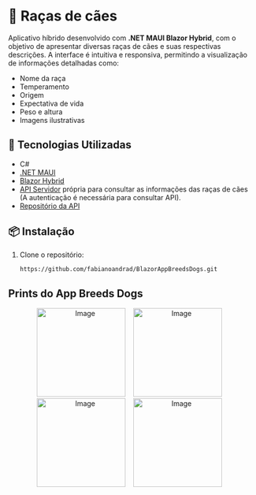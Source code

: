 # 🐶 Raças de cães

Aplicativo híbrido desenvolvido com **.NET MAUI Blazor Hybrid**, com o objetivo de apresentar diversas raças de cães e suas respectivas descrições. A interface é intuitiva e responsiva, permitindo a visualização de informações detalhadas como:

- Nome da raça  
- Temperamento  
- Origem  
- Expectativa de vida  
- Peso e altura  
- Imagens ilustrativas  

## 🚀 Tecnologias Utilizadas

- C#
- [.NET MAUI](https://learn.microsoft.com/dotnet/maui/)  
- [Blazor Hybrid](https://learn.microsoft.com/aspnet/core/blazor/hybrid/)
 - [API Servidor](https://breeds-dogs-api-node.onrender.com/api/breeds-dogs) própria para consultar as informações das raças de cães (A autenticação é necessária para consultar API).
- [Repositório da API](https://github.com/fabianoandrad/breeds-dogs-api-node)

## 📦 Instalação

1. Clone o repositório:
   ```bash
   https://github.com/fabianoandrad/BlazorAppBreedsDogs.git

## Prints do App Breeds Dogs

<div align="center">
  <img width="180" margin-rigth="6px" alt="Image" src="https://github.com/user-attachments/assets/51bd55d4-deba-4df5-b409-fbbf67a1c359" />&nbsp; &nbsp;
  <img width="180" alt="Image" src="https://github.com/user-attachments/assets/2451265b-6ab4-413f-b4d3-e824cf5037c4" />&nbsp; &nbsp;
  <img width="180" alt="Image" src="https://github.com/user-attachments/assets/50974c10-d456-4cbe-b308-4753fe6f16c3" />&nbsp; &nbsp;
  <img width="180" alt="Image" src="https://github.com/user-attachments/assets/27990eae-09b0-46ff-9a51-1499c6e149db" />&nbsp; &nbsp;
</div>
